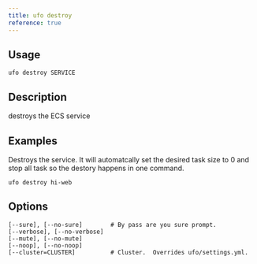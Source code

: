 ```yaml
---
title: ufo destroy
reference: true
---
```


## Usage

    ufo destroy SERVICE

## Description

destroys the ECS service

## Examples

Destroys the service.  It will automatcally set the desired task size to 0 and stop all task so the destory happens in one command.

    ufo destroy hi-web


## Options

```
[--sure], [--no-sure]        # By pass are you sure prompt.
[--verbose], [--no-verbose]  
[--mute], [--no-mute]        
[--noop], [--no-noop]        
[--cluster=CLUSTER]          # Cluster.  Overrides ufo/settings.yml.
```

